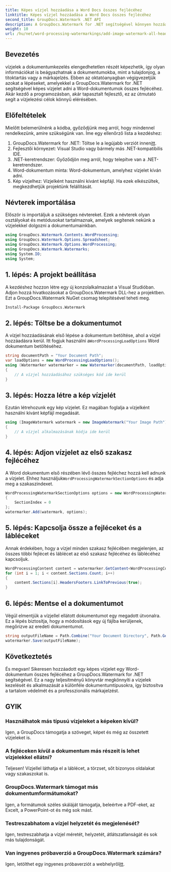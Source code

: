 ```yaml
---
title: Képes vízjel hozzáadása a Word Docs összes fejlécéhez
linktitle: Képes vízjel hozzáadása a Word Docs összes fejlécéhez
second_title: GroupDocs.Watermark .NET API
description: A GroupDocs.Watermark for .NET segítségével könnyen hozzáadhat vízjeleket a Word dokumentumok összes fejlécéhez. Kövesse lépésenkénti útmutatónkat részletes kódpéldákkal.
weight: 10
url: /hu/net/word-processing-watermarkings/add-image-watermark-all-headers-word-docs/
---
```

## Bevezetés
vízjelek a dokumentumkezelés elengedhetetlen részét képezhetik, így olyan információkat is beágyazhatnak a dokumentumokba, mint a tulajdonjog, a titoktartás vagy a márkajelzés. Ebben az oktatóanyagban végigvezetjük azokat a lépéseket, amelyekkel a GroupDocs.Watermark for .NET segítségével képes vízjelet adni a Word-dokumentumok összes fejlécéhez. Akár kezdő a programozásban, akár tapasztalt fejlesztő, ez az útmutató segít a vízjelezési célok könnyű elérésében.
## Előfeltételek
Mielőtt belemerülnénk a kódba, győződjünk meg arról, hogy mindennel rendelkezünk, amire szükségünk van. Íme egy ellenőrző lista a kezdéshez:
1.  GroupDocs.Watermark for .NET: Töltse le a legújabb verziót innen[itt](https://releases.groupdocs.com/Watermark/net/).
2. Fejlesztői környezet: Visual Studio vagy bármely más .NET-kompatibilis IDE.
3. .NET-keretrendszer: Győződjön meg arról, hogy telepítve van a .NET-keretrendszer.
4. Word-dokumentum minta: Word-dokumentum, amelyhez vízjelet kíván adni.
5. Kép vízjelhez: Vízjelként használni kívánt képfájl.
Ha ezek elkészültek, megkezdhetjük projektünk felállítását.
## Névterek importálása
Először is importáljuk a szükséges névtereket. Ezek a névterek olyan osztályokat és metódusokat tartalmaznak, amelyek segítenek nekünk a vízjelekkel dolgozni a dokumentumainkban.
```csharp
using GroupDocs.Watermark.Contents.WordProcessing;
using GroupDocs.Watermark.Options.Spreadsheet;
using GroupDocs.Watermark.Options.WordProcessing;
using GroupDocs.Watermark.Watermarks;
using System.IO;
using System;
```
## 1. lépés: A projekt beállítása
A kezdéshez hozzon létre egy új konzolalkalmazást a Visual Studióban. Adjon hozzá hivatkozásokat a GroupDocs.Watermark DLL-hez a projektben. Ezt a GroupDocs.Watermark NuGet csomag telepítésével teheti meg.
```bash
Install-Package GroupDocs.Watermark
```
## 2. lépés: Töltse be a dokumentumot
 A vízjel hozzáadásának első lépése a dokumentum betöltése, ahol a vízjel hozzáadásra kerül. Itt fogjuk használni a`WordProcessingLoadOptions` Word dokumentum betöltéséhez.
```csharp
string documentPath = "Your Document Path";
var loadOptions = new WordProcessingLoadOptions();
using (Watermarker watermarker = new Watermarker(documentPath, loadOptions))
{
    // A vízjel hozzáadásához szükséges kód ide kerül
}
```
## 3. lépés: Hozza létre a kép vízjelét
Ezután létrehozunk egy kép vízjelet. Ez magában foglalja a vízjelként használni kívánt képfájl megadását.
```csharp
using (ImageWatermark watermark = new ImageWatermark("Your Image Path"))
{
    // A vízjel alkalmazásának kódja ide kerül
}
```
## 4. lépés: Adjon vízjelet az első szakasz fejlécéhez
 A Word dokumentum első részében lévő összes fejléchez hozzá kell adnunk a vízjelet. Ehhez használjuk`WordProcessingWatermarkSectionOptions` és adja meg a szakaszindexet.
```csharp
WordProcessingWatermarkSectionOptions options = new WordProcessingWatermarkSectionOptions
{
    SectionIndex = 0
};
watermarker.Add(watermark, options);
```
## 5. lépés: Kapcsolja össze a fejléceket és a lábléceket
Annak érdekében, hogy a vízjel minden szakasz fejlécében megjelenjen, az összes többi fejlécet és láblécet az első szakasz fejlécéhez és láblécéhez kapcsoljuk.
```csharp
WordProcessingContent content = watermarker.GetContent<WordProcessingContent>();
for (int i = 1; i < content.Sections.Count; i++)
{
    content.Sections[i].HeadersFooters.LinkToPrevious(true);
}
```
## 6. lépés: Mentse el a dokumentumot
Végül elmentjük a vízjellel ellátott dokumentumot egy megadott útvonalra. Ez a lépés biztosítja, hogy a módosítások egy új fájlba kerüljenek, megőrizve az eredeti dokumentumot.
```csharp
string outputFileName = Path.Combine("Your Document Directory", Path.GetFileName(documentPath));
watermarker.Save(outputFileName);
```
## Következtetés
És megvan! Sikeresen hozzáadott egy képes vízjelet egy Word-dokumentum összes fejlécéhez a GroupDocs.Watermark for .NET segítségével. Ez a nagy teljesítményű könyvtár megkönnyíti a vízjelek kezelését és alkalmazását a különféle dokumentumtípusokra, így biztosítva a tartalom védelmét és a professzionális márkajelzést.
## GYIK
### Használhatok más típusú vízjeleket a képeken kívül?
Igen, a GroupDocs támogatja a szöveget, képet és még az összetett vízjeleket is.
### A fejléceken kívül a dokumentum más részeit is lehet vízjelekkel ellátni?
Teljesen! Vízjellel láthatja el a láblécet, a törzset, sőt bizonyos oldalakat vagy szakaszokat is.
### GroupDocs.Watermark támogat más dokumentumformátumokat?
Igen, a formátumok széles skáláját támogatja, beleértve a PDF-eket, az Excelt, a PowerPoint-ot és még sok mást.
### Testreszabhatom a vízjel helyzetét és megjelenését?
Igen, testreszabhatja a vízjel méretét, helyzetét, átlátszatlanságát és sok más tulajdonságát.
### Van ingyenes próbaverzió a GroupDocs.Watermark számára?
 Igen, letölthet egy ingyenes próbaverziót a webhelyről[itt](https://releases.groupdocs.com/).